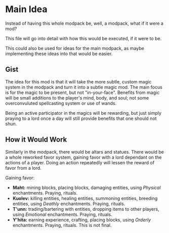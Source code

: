 # Main Idea
Instead of having this whole modpack be, well, a modpack, what if it were a mod?

This file will go into detail with how this would be executed, if it were to be.

This could also be used for ideas for the main modpack, as maybe implementing these ideas into that would be easier.

## Gist
The idea for this mod is that it will take the more subtle, custom magic system in the modpack and turn it into a subtle magic mod. The main focus is for the magic to be present, but not "in-your-face". Benefits from magic will be small additions to the player's mind, body, and soul; not some overconvuluted spellcasting system or use of wands.

Being an active participator in the magics will be rewarding, but just simply praying to a lord once a day will still provide benefits that one should not shun.

## How it Would Work
Similarly in the modpack, there would be altars and statues. There would be a whole reworked favor system, gaining favor with a lord dependant on the actions of a player. Doing an action repeatedly will lessen the reward of favor from a lord.

Gaining favor:
- **Maht:** mining blocks, placing blocks, damaging entities, using _Physical_ enchantments. Praying, rituals.
- **Kuolev:** killing entities, healing entities, summoning entities, breeding entities, using _Deathly_ enchantments. Praying, rituals.
- **T'unn:** trading/bartering with entities, dropping items to other players, using _Emotional_ enchantments. Praying, rituals.
- **Y'hita:** earning experience, crafting, placing blocks, using _Orderly_ enchantments. Praying, rituals.
This is not final.

